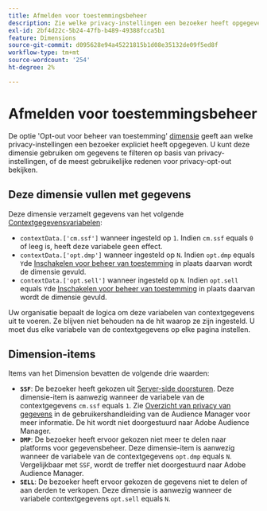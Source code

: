 ```yaml
---
title: Afmelden voor toestemmingsbeheer
description: Zie welke privacy-instellingen een bezoeker heeft opgegeven.
exl-id: 2bf4d22c-5b24-47fb-b489-49388fcca5b1
feature: Dimensions
source-git-commit: d095628e94a45221815b1d08e35132de09f5ed8f
workflow-type: tm+mt
source-wordcount: '254'
ht-degree: 2%

---
```


# Afmelden voor toestemmingsbeheer

De optie &#39;Opt-out voor beheer van toestemming&#39; [dimensie](overview.md) geeft aan welke privacy-instellingen een bezoeker expliciet heeft opgegeven. U kunt deze dimensie gebruiken om gegevens te filteren op basis van privacy-instellingen, of de meest gebruikelijke redenen voor privacy-opt-out bekijken.

## Deze dimensie vullen met gegevens

Deze dimensie verzamelt gegevens van het volgende [Contextgegevensvariabelen](/help/implement/vars/page-vars/contextdata.md):

* `contextData.['cm.ssf']` wanneer ingesteld op `1`. Indien `cm.ssf` equals `0` of leeg is, heeft deze variabele geen effect.
* `contextData.['opt.dmp']` wanneer ingesteld op `N`. Indien `opt.dmp` equals `Y`de [Inschakelen voor beheer van toestemming](cm-opt-in.md) in plaats daarvan wordt de dimensie gevuld.
* `contextData.['opt.sell']` wanneer ingesteld op `N`. Indien `opt.sell` equals `Y`de [Inschakelen voor beheer van toestemming](cm-opt-in.md) in plaats daarvan wordt de dimensie gevuld.

Uw organisatie bepaalt de logica om deze variabelen van contextgegevens uit te voeren. Ze blijven niet behouden na de hit waarop ze zijn ingesteld. U moet dus elke variabele van de contextgegevens op elke pagina instellen.

## Dimension-items

Items van het Dimension bevatten de volgende drie waarden:

* **`SSF`**: De bezoeker heeft gekozen uit [Server-side doorsturen](/help/admin/admin/c-manage-report-suites/c-edit-report-suites/general/c-server-side-forwarding/ssf.md). Deze dimensie-item is aanwezig wanneer de variabele van de contextgegevens `cm.ssf` equals `1`. Zie [Overzicht van privacy van gegevens](https://experienceleague.adobe.com/docs/audience-manager/user-guide/overview/data-privacy/data-privacy.html) in de gebruikershandleiding van de Audience Manager voor meer informatie. De hit wordt niet doorgestuurd naar Adobe Audience Manager.
* **`DMP`**: De bezoeker heeft ervoor gekozen niet meer te delen naar platforms voor gegevensbeheer. Deze dimensie-item is aanwezig wanneer de variabele van de contextgegevens `opt.dmp` equals `N`. Vergelijkbaar met `SSF`, wordt de treffer niet doorgestuurd naar Adobe Audience Manager.
* **`SELL`**: De bezoeker heeft ervoor gekozen de gegevens niet te delen of aan derden te verkopen. Deze dimensie is aanwezig wanneer de variabele contextgegevens `opt.sell` equals `N`.
